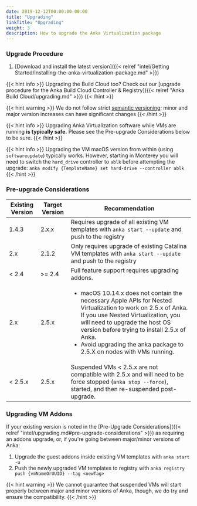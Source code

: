 ```yaml
---
date: 2019-12-12T00:00:00-00:00
title: "Upgrading"
linkTitle: "Upgrading"
weight: 3
description: How to upgrade the Anka Virtualization package
---
```


### Upgrade Procedure

1. [Download and install the latest version]({{< relref "intel/Getting Started/installing-the-anka-virtualization-package.md" >}})

{{< hint info >}}
Upgrading the Build Cloud too? Check out our [upgrade procedure for the Anka Build Cloud Controller & Registry]({{< relref "Anka Build Cloud/upgrading.md" >}})
{{< /hint >}}

{{< hint warning >}}
We do not follow strict [semantic versioning](https://semver.org/); minor and major version increases can have significant changes
{{< /hint >}}

{{< hint info >}}
Upgrading Anka Virtualization software while VMs are running **is typically safe.** Please see the Pre-upgrade Considerations below to be sure.
{{< /hint >}}

{{< hint info >}}
Upgrading the VM macOS version from within (using `softwareupdate`) typically works. However, starting in Monterey you will need to switch the `hard_drive` controller to `ablk` before attempting the upgrade: `anka modify {TemplateName} set hard-drive --controller ablk`
{{< /hint >}}

### Pre-upgrade Considerations

Existing Version | Target Version | Recommendation
--- | --- | ---
1.4.3 | 2.x.x | Requires upgrade of all existing VM templates with `anka start --update` and push to the registry
2.x | 2.1.2 | Only requires upgrade of existing Catalina VM templates with `anka start --update` and push to the registry
< 2.4 | >= 2.4 | Full feature support requires upgrading addons.
2.x | 2.5.x | <ul><li>macOS 10.14.x does not contain the necessary Apple APIs for Nested Virtualization to work on 2.5.x of Anka. If you use Nested Virtualization, you will need to upgrade the host OS version before trying to install 2.5.x of Anka.</li><li>Avoid upgrading the anka package to 2.5.X on nodes with VMs running.</li></ul>
< 2.5.x | 2.5.x | Suspended VMs < 2.5.x are not compatible with 2.5.x and will need to be force stopped (`anka stop --force`), started, and then re-suspended post-upgrade.

### Upgrading VM Addons

If your existing version is noted in the [Pre-Upgrade Considerations]({{< relref "intel/upgrading.md#pre-upgrade-considerations" >}}) as requiring an addons upgrade, or, if you're going between major/minor versions of Anka:

   1. Upgrade the guest addons inside existing VM templates with `anka start -u`
   2. Push the newly upgraded VM templates to registry with `anka registry push {vmNameOrUUID} --tag <newTag>`

{{< hint warning >}}
We cannot guarantee that suspended VMs will start properly between major and minor versions of Anka, though, we do try and ensure the compatibility.
{{< /hint >}}
